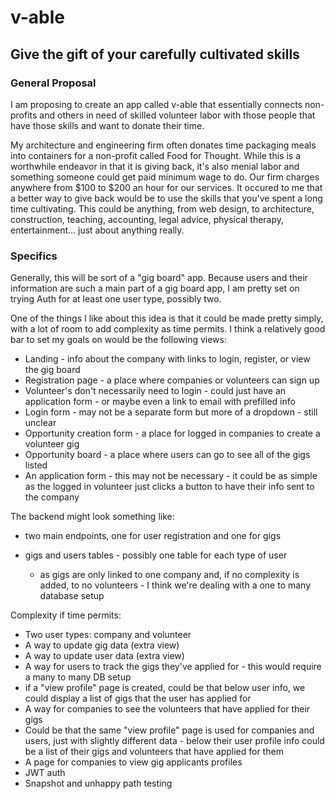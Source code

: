 # v-able

## Give the gift of your carefully cultivated skills

### General Proposal

I am proposing to create an app called v-able that essentially connects non-profits and others in need of skilled volunteer labor with those people that have those skills and want to donate their time.

My architecture and engineering firm often donates time packaging meals into containers for a non-profit called Food for Thought. While this is a worthwhile endeavor in that it is giving back, it's also menial labor and something someone could get paid minimum wage to do. Our firm charges anywhere from $100 to $200 an hour for our services.
It occured to me that a better way to give back would be to use the skills that you've spent a long time cultivating. This could be anything, from web design, to architecture, construction, teaching, accounting, legal advice, physical therapy, entertainment... just about anything really.

### Specifics

Generally, this will be sort of a "gig board" app. Because users and their information are such a main part of a gig board app, I am pretty set on trying Auth for at least one user type, possibly two.

One of the things I like about this idea is that it could be made pretty simply, with a lot of room to add complexity as time permits. I think a relatively good bar to set my goals on would be the following views:

- Landing - info about the company with links to login, register, or view the gig board
- Registration page - a place where companies or volunteers can sign up
- Volunteer's don't necessarily need to login - could just have an application form - or maybe even a link to email with prefilled info
- Login form - may not be a separate form but more of a dropdown - still unclear
- Opportunity creation form - a place for logged in companies to create a volunteer gig
- Opportunity board - a place where users can go to see all of the gigs listed
- An application form - this may not be necessary - it could be as simple as the logged in volunteer just clicks a button to have their info sent to the company

The backend might look something like:

- two main endpoints, one for user registration and one for gigs
- gigs and users tables - possibly one table for each type of user

  - as gigs are only linked to one company and, if no complexity is added, to no volunteers - I think we're dealing with a one to many database setup

Complexity if time permits:

- Two user types: company and volunteer
- A way to update gig data (extra view)
- A way to update user data (extra view)
- A way for users to track the gigs they've applied for - this would require a many to many DB setup
- if a "view profile" page is created, could be that below user info, we could display a list of gigs that the user has applied for
- A way for companies to see the volunteers that have applied for their gigs
- Could be that the same "view profile" page is used for companies and users, just with slightly different data - below their user profile info could be a list of their gigs and volunteers that have applied for them
- A page for companies to view gig applicants profiles
- JWT auth
- Snapshot and unhappy path testing
